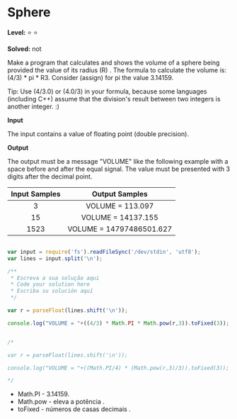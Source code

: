# Sphere

**Level:** :star: :star:

**Solved:** not

Make a program that calculates and shows the volume of a sphere being provided the value of its radius (R) . The formula to calculate the volume is: (4/3) * pi * R3. Consider (assign) for pi the value 3.14159.

Tip: Use (4/3.0) or (4.0/3) in your formula, because some languages (including C++) assume that the division's result between two integers is another integer. :)

**Input**

The input contains a value of floating point (double precision).

**Output**

The output must be a message "VOLUME" like the following example with a space before and after the equal signal. The value must be presented with 3 digits after the decimal point.


|Input Samples	|Output Samples|
|:--:|:--:|
| 3 |VOLUME = 113.097 |
15 |VOLUME = 14137.155 | 
| 1523 | VOLUME = 14797486501.627 |


```javascript 

var input = require('fs').readFileSync('/dev/stdin', 'utf8');
var lines = input.split('\n');

/**
 * Escreva a sua solução aqui
 * Code your solution here
 * Escriba su solución aquí
 */

var r = parseFloat(lines.shift('\n'));

console.log("VOLUME = "+((4/3) * Math.PI * Math.pow(r,3)).toFixed(3));


/*

var r = parseFloat(lines.shift('\n'));

console.log("VOLUME = "+((Math.PI/4) * (Math.pow(r,3)/3)).toFixed(3));

*/


```

* Math.PI - 3.14159.
* Math.pow - eleva a potência .
* toFixed - números de casas decimais .